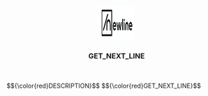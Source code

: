 <br />
<div align="center">
  <a href="https://github.com/djedd1ne/GET_NEXT_LINE">
    <img src="images/logo.png" alt="Logo" width="80" height="80">
  </a>

  <h3 align="center">GET_NEXT_LINE</h3>
</div>
<br><br>
$${\color{red}DESCRIPTION}$$
$${\color{red}GET_NEXT_LINE}$$
